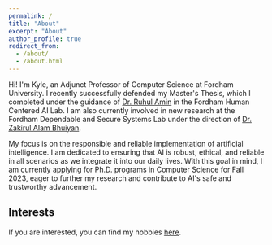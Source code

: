 ```yaml
---
permalink: /
title: "About"
excerpt: "About"
author_profile: true
redirect_from: 
  - /about/
  - /about.html
---
```


Hi! I'm Kyle, an Adjunct Professor of Computer Science at Fordham University. I recently successfully defended my Master's Thesis, which I completed under the guidance of [Dr. Ruhul Amin](https://www.fordham.edu/academics/research/faculty-research/research-consortium-on-disability/affiliates/ruhul-amin/) in the Fordham Human Centered AI Lab. I am also currently involved in new research at the Fordham Dependable and Secure Systems Lab under the direction of [Dr. Zakirul Alam Bhuiyan](https://storm.cis.fordham.edu/~bhuiyan/?_ga=2.28872252.1465687045.1661225584-1927066685.1661135573). 

My focus is on the responsible and reliable implementation of artificial intelligence. I am dedicated to ensuring that AI is robust, ethical, and reliable in all scenarios as we integrate it into our daily lives. With this goal in mind, I am currently applying for Ph.D. programs in Computer Science for Fall 2023, eager to further my research and contribute to AI's safe and trustworthy advancement.

Interests
------
If you are interested, you can find my hobbies [here](https://kylejryan.github.io/hobbies/).
